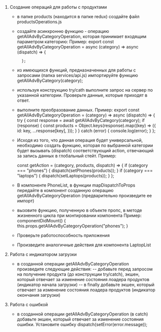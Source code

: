 1.  Создание операций для работы с продуктами

    - в папке products (находится в папке redux) создайте файл productsOperations.js
    - создайте асинхронню функцию - операцию getAllAdvByCategoryOperation, которая принимает входящим параметром категорию:
      Пример:
      export const getAllAdvByCategoryOperation =
      async (category) => async (dispatch) => {

            };

    - из имеющихся функций, предназначенных для работы с запросами (папка services/api.js) импортируйте функцию getAllAdvByCategory(category);

    - используя конструкцию try/cath выполните запрос на сервер по указанной категории. Проверьте данные, которые приходят в ответ.

    - выполните преобразование данных.
      Пример:
      export const getAllAdvByCategoryOperation = (category) => async (dispatch) => {
      try {
      const response = await getAllAdvByCategory(category);
      if (response) {
      const products = Object.keys(response).map((key) => ({
      id: key,
      ...response[key],
      }));
      }
      } catch (error) {
      console.log(error);
      }
      };

    - Исходя из того, что данная операция будет универсальной, необходимо создать функцию, которая по выбранной категории будет вызывать (dispatch) соответствующий action, отвечающий за запись данных в глобальный стейт.
      Пример:

      const getAction = (category, products, dispatch) => {
      if (category === "phones") {
      dispatch(setPhones(products));
      }
      if (category === "laptops") {
      dispatch(setLaptops(products));
      }
      };

    - В компоненте PhoneList, в функции mapDispatchToProps передайте в компонент созданную операцию getAllAdvByCategoryOperation (предварительно произведите ее импорт)

    - вызовите функцию, полученную в объекте пропс, в методе жизненного цикла при монтировании компонента
      Пример:
      componentDidMount() {
      this.props.getAllAdvByCategoryOperation("phones");
      }
    - Проверьте работоспособность приложения

    - Произведите аналогичные действия для компонента LaptopList

2.  Работа с индикатором загрузки

    - в созданной операции getAllAdvByCategoryOperation произведите следующие действия:
      -- добавьте перед запросом на получение продукта (до конструкции try/catch), экшен, который отвечает за изменение состояния лоадера продуктов (индикатор начала загрузки)
      -- в finally добавьте экшен, который отвечает за изменение состояния лоадера продуктов (индикатор окончания загрузки)

3.  Работа с ошибкой
    - в созданной операции getAllAdvByCategoryOperation (в catch) добавьте экшен, который отвечает за изменение состояния ошибки. Установите ошибку dispatch(setError(error.message));
